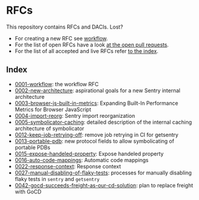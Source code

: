 # RFCs

This repository contains RFCs and DACIs.  Lost?

* For creating a new RFC see [workflow](text/0001-workflow.md).
* For the list of open RFCs have a look [at the open pull requests](https://github.com/getsentry/rfcs/pulls).
* For the list of all accepted and live RFCs refer [to the index](#index).

## Index

* [0001-workflow](text/0001-workflow.md): the workflow RFC
* [0002-new-architecture](text/0002-new-architecture.md): aspirational goals for a new Sentry internal architecture
* [0003-browser-js-built-in-metrics](text/0003-browser-js-built-in-metrics.md): Expanding Built-In Performance Metrics for Browser JavaScript
* [0004-import-reorg](text/0004-import-reorg.md): Sentry import reorganization
* [0005-symbolicator-caching](text/0005-symbolicator-caching.md): detailed description of the internal caching architecture of symbolicator
* [0012-keep-job-retrying-off](text/0012-keep-job-retrying-off.md): remove job retrying in CI for getsentry
* [0013-portable-pdb](text/0013-portable-pdb.md): new protocol fields to allow symbolicating of portable PDBs
* [0015-expose-handeled-property](text/0015-expose-handeled-property.md): Expose handeled property
* [0016-auto-code-mappings](text/0016-auto-code-mappings.md): Automatic code mappings
* [0022-response-context](text/0022-response-context.md): Response context
* [0027-manual-disabling-of-flaky-tests](text/0027-manual-disabling-of-flaky-tests.md): processes for manually disabling flaky tests in `sentry` and `getsentry`
* [0042-gocd-succeeds-freight-as-our-cd-solution](text/0042-gocd-succeeds-freight-as-our-cd-solution.md): plan to replace freight with GoCD
